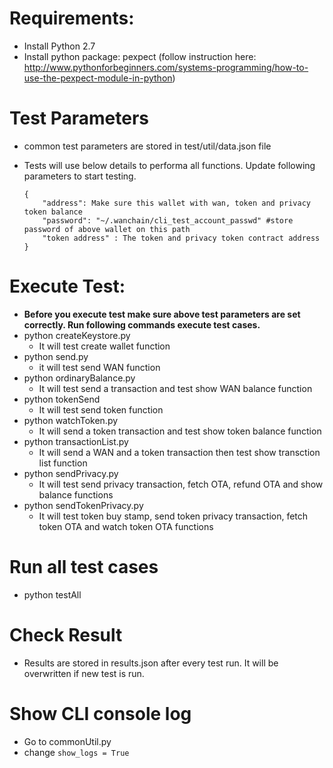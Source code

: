 # Requirements:

- Install Python 2.7
- Install python package: pexpect (follow instruction here: http://www.pythonforbeginners.com/systems-programming/how-to-use-the-pexpect-module-in-python)

# Test Parameters
- common test parameters are stored in test/util/data.json file
- Tests will use below details to performa all functions. Update following parameters to start testing. 
    
    ```
    {
 		"address": Make sure this wallet with wan, token and privacy token balance
 		"password": "~/.wanchain/cli_test_account_passwd" #store password of above wallet on this path
 		"token address" : The token and privacy token contract address
 	} 

# Execute Test:
- <b> Before you execute test make sure above test parameters are set correctly. Run following commands execute test cases. </b>
- python createKeystore.py   
	- It will test create wallet function 
- python send.py     
	- it will test send WAN function
- python ordinaryBalance.py 
	- It will test send a transaction and test show WAN balance function
- python tokenSend 
	- It will test send token function
- python watchToken.py 
	- It will send a token transaction and test show token balance function
- python transactionList.py 
	- It will send a WAN and a token transaction then test show transction list function 
- python sendPrivacy.py 
	- It will test send privacy transaction, fetch OTA, refund OTA and show balance functions
- python sendTokenPrivacy.py 
	- It will test token buy stamp, send token privacy transaction, fetch token OTA and watch token OTA functions 

# Run all test cases
- python testAll 

# Check Result
- Results are stored in results.json after every test run. It will be overwritten if new test is run. 


# Show CLI console log
- Go to commonUtil.py
- change ```show_logs = True```

